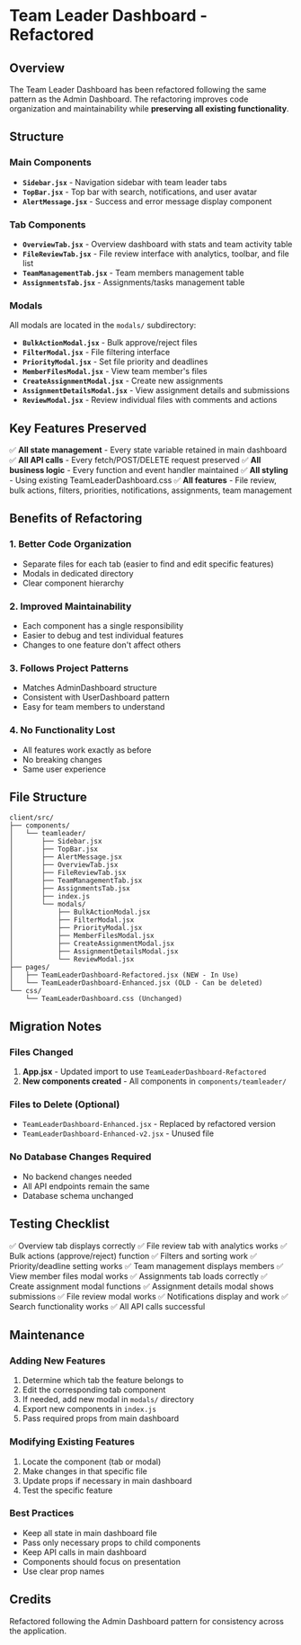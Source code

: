 # Team Leader Dashboard - Refactored

## Overview
The Team Leader Dashboard has been refactored following the same pattern as the Admin Dashboard. The refactoring improves code organization and maintainability while **preserving all existing functionality**.

## Structure

### Main Components
- **`Sidebar.jsx`** - Navigation sidebar with team leader tabs
- **`TopBar.jsx`** - Top bar with search, notifications, and user avatar
- **`AlertMessage.jsx`** - Success and error message display component

### Tab Components
- **`OverviewTab.jsx`** - Overview dashboard with stats and team activity table
- **`FileReviewTab.jsx`** - File review interface with analytics, toolbar, and file list
- **`TeamManagementTab.jsx`** - Team members management table
- **`AssignmentsTab.jsx`** - Assignments/tasks management table

### Modals
All modals are located in the `modals/` subdirectory:
- **`BulkActionModal.jsx`** - Bulk approve/reject files
- **`FilterModal.jsx`** - File filtering interface
- **`PriorityModal.jsx`** - Set file priority and deadlines
- **`MemberFilesModal.jsx`** - View team member's files
- **`CreateAssignmentModal.jsx`** - Create new assignments
- **`AssignmentDetailsModal.jsx`** - View assignment details and submissions
- **`ReviewModal.jsx`** - Review individual files with comments and actions

## Key Features Preserved
✅ **All state management** - Every state variable retained in main dashboard
✅ **All API calls** - Every fetch/POST/DELETE request preserved
✅ **All business logic** - Every function and event handler maintained
✅ **All styling** - Using existing TeamLeaderDashboard.css
✅ **All features** - File review, bulk actions, filters, priorities, notifications, assignments, team management

## Benefits of Refactoring

### 1. **Better Code Organization**
- Separate files for each tab (easier to find and edit specific features)
- Modals in dedicated directory
- Clear component hierarchy

### 2. **Improved Maintainability**
- Each component has a single responsibility
- Easier to debug and test individual features
- Changes to one feature don't affect others

### 3. **Follows Project Patterns**
- Matches AdminDashboard structure
- Consistent with UserDashboard pattern
- Easy for team members to understand

### 4. **No Functionality Lost**
- All features work exactly as before
- No breaking changes
- Same user experience

## File Structure
```
client/src/
├── components/
│   └── teamleader/
│       ├── Sidebar.jsx
│       ├── TopBar.jsx
│       ├── AlertMessage.jsx
│       ├── OverviewTab.jsx
│       ├── FileReviewTab.jsx
│       ├── TeamManagementTab.jsx
│       ├── AssignmentsTab.jsx
│       ├── index.js
│       └── modals/
│           ├── BulkActionModal.jsx
│           ├── FilterModal.jsx
│           ├── PriorityModal.jsx
│           ├── MemberFilesModal.jsx
│           ├── CreateAssignmentModal.jsx
│           ├── AssignmentDetailsModal.jsx
│           └── ReviewModal.jsx
├── pages/
│   ├── TeamLeaderDashboard-Refactored.jsx (NEW - In Use)
│   └── TeamLeaderDashboard-Enhanced.jsx (OLD - Can be deleted)
└── css/
    └── TeamLeaderDashboard.css (Unchanged)
```

## Migration Notes

### Files Changed
1. **App.jsx** - Updated import to use `TeamLeaderDashboard-Refactored`
2. **New components created** - All components in `components/teamleader/`

### Files to Delete (Optional)
- `TeamLeaderDashboard-Enhanced.jsx` - Replaced by refactored version
- `TeamLeaderDashboard-Enhanced-v2.jsx` - Unused file

### No Database Changes Required
- No backend changes needed
- All API endpoints remain the same
- Database schema unchanged

## Testing Checklist
✅ Overview tab displays correctly
✅ File review tab with analytics works
✅ Bulk actions (approve/reject) function
✅ Filters and sorting work
✅ Priority/deadline setting works
✅ Team management displays members
✅ View member files modal works
✅ Assignments tab loads correctly
✅ Create assignment modal functions
✅ Assignment details modal shows submissions
✅ File review modal works
✅ Notifications display and work
✅ Search functionality works
✅ All API calls successful

## Maintenance

### Adding New Features
1. Determine which tab the feature belongs to
2. Edit the corresponding tab component
3. If needed, add new modal in `modals/` directory
4. Export new components in `index.js`
5. Pass required props from main dashboard

### Modifying Existing Features
1. Locate the component (tab or modal)
2. Make changes in that specific file
3. Update props if necessary in main dashboard
4. Test the specific feature

### Best Practices
- Keep all state in main dashboard file
- Pass only necessary props to child components
- Keep API calls in main dashboard
- Components should focus on presentation
- Use clear prop names

## Credits
Refactored following the Admin Dashboard pattern for consistency across the application.
